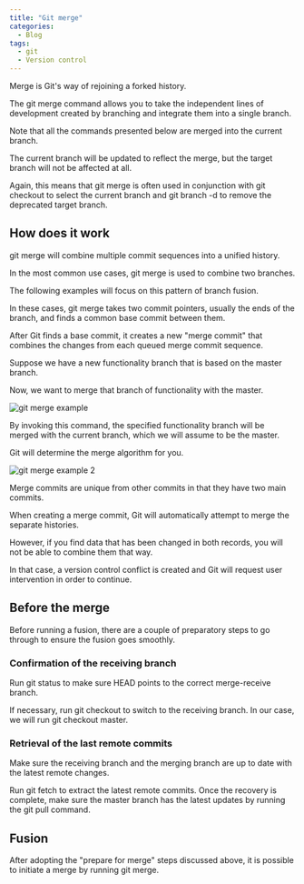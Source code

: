 ```yaml
---
title: "Git merge"
categories:
  - Blog
tags:
  - git
  - Version control
---
```


Merge is Git's way of rejoining a forked history. 

The git merge command allows you to take the independent lines of development created by branching and integrate them into a single branch.

Note that all the commands presented below are merged into the current branch.

The current branch will be updated to reflect the merge, but the target branch will not be affected at all. 

Again, this means that git merge is often used in conjunction with git checkout to select the current branch and git branch -d to remove the deprecated target branch. 

<h2>How does it work </h2>

git merge will combine multiple commit sequences into a unified history. 

In the most common use cases, git merge is used to combine two branches.

The following examples  will focus on this pattern of branch fusion. 
 
In these cases, git merge takes two commit pointers, usually the ends of the branch, and finds a common base commit between them. 

After Git finds a base commit, it creates a new "merge commit" that combines the changes from each queued merge commit sequence.

Suppose we have a new functionality branch that is based on the master branch. 

Now, we want to merge that branch of functionality with the master. 

<img src="https://i.imgur.com/0OTWLR8.png" alt="git merge example" > 

By invoking this command, the specified functionality branch will be merged with the current branch, which we will assume to be the master. 

Git will determine the merge algorithm for you.

<img src="https://i.imgur.com/UxC4fu3.png" alt="git merge example 2" > 

Merge commits are unique from other commits in that they have two main commits. 

When creating a merge commit, Git will automatically attempt to merge the separate histories.

However, if you find data that has been changed in both records, you will not be able to combine them that way. 

In that case, a version control conflict is created and Git will request user intervention in order to continue. 

<h2>Before the merge</h2>

Before running a fusion, there are a couple of preparatory steps to go through to ensure the fusion goes smoothly.

<h3>Confirmation of the receiving branch</h3>

Run git status to make sure HEAD points to the correct merge-receive branch.

If necessary, run git checkout to switch to the receiving branch. In our case, we will run git checkout master.
 
<h3>Retrieval of the last remote commits</h3>

Make sure the receiving branch and the merging branch are up to date with the latest remote changes.

Run git fetch to extract the latest remote commits. Once the recovery is complete, make sure the master branch has the latest updates by running the git pull command.

<h2>Fusion</h2>

After adopting the "prepare for merge" steps discussed above, it is possible to initiate a merge by running git merge. 
